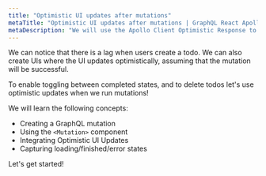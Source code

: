 ```yaml
---
title: "Optimistic UI updates after mutations"
metaTitle: "Optimistic UI updates after mutations | GraphQL React Apollo Components Tutorial"
metaDescription: "We will use the Apollo Client Optimistic Response to perform UI updates after a GraphQL mutation in the React app"
---
```


We can notice that there is a lag when users create a todo.
We can also create UIs where the UI updates optimistically, assuming
that the mutation will be successful.

To enable toggling between completed states, and to delete todos let's
use optimistic updates when we run mutations!

We will learn the following concepts:

- Creating a GraphQL mutation
- Using the `<Mutation>` component
- Integrating Optimistic UI Updates
- Capturing loading/finished/error states

Let's get started!
